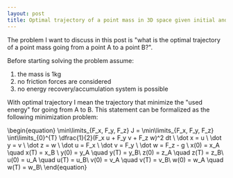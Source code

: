 ```yaml
---
layout: post
title: Optimal trajectory of a point mass in 3D space given initial and final position and velocity
---
```


The problem I want to discuss in this post is "what is the optimal trajectory of a point mass going from a point A to a point B?".

Before starting solving the problem assume:
1. the mass is 1kg
1. no friction forces are considered
2. no energy recovery/accumulation system is possible

With optimal trajectory I mean the trajectory that minimize the "used energy" for going from A to B.
This statement can be formalized as the following minimization problem:

  \begin{equation}
    \min\limits_{F_x, F_y, F_z} J = \min\limits_{F_x, F_y, F_z} \int\limits_{0}^{T} \dfrac{1}{2}(F_x u + F_y v + F_z w)^2 dt \\
    \dot x = u \\
    \dot y = v \\
    \dot z = w \\
    \dot u = F_x \\
    \dot v = F_y \\
    \dot w = F_z - g \\
    x(0) = x_A \quad x(T) = x_B \\ 
    y(0) = y_A \quad y(T) = y_B\\
    z(0) = z_A \quad z(T) = z_B\\
    u(0) = u_A \quad u(T) = u_B\\
    v(0) = v_A \quad v(T) = v_B\\
    w(0) = w_A \quad w(T) = w_B\\
  \end{equation}

